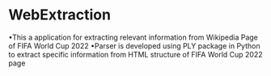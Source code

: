 # WebExtraction
•This a application for extracting relevant information from Wikipedia Page of FIFA World Cup 2022
•Parser is developed using PLY package in Python to extract specific information from HTML structure of FIFA World
Cup 2022 page
 
